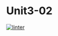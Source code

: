 # Unit3-02
[![linter](https://github.com/DavidP-H/Unit3-02/workflows/linter/badge.svg)](https://github.com/marketplace/actions/super-linter)
